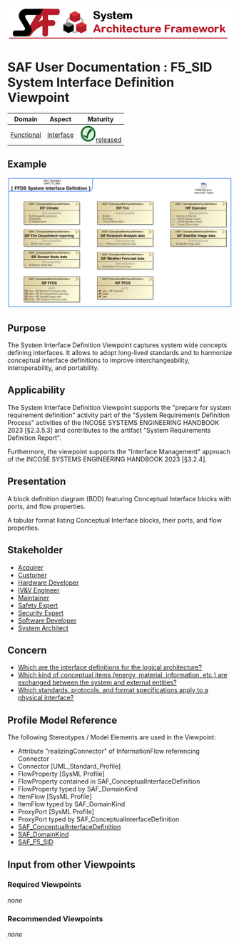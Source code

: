 ![System Architecture Framework](../diagrams/Banner_SAF.png)
# SAF User Documentation : **F5_SID** System Interface Definition Viewpoint
|**Domain**|**Aspect**|**Maturity**|
| --- | --- | --- |
|[Functional](../domains.md#Domain-Functional)|[Interface](../aspects.md#Aspect-Interface)|![Released](../diagrams/Symbol_confirmed.png )[released](../using-saf/maturity.md#released)|
## Example
![System-Interface-Definition-Viewpoint-primary-example.svg](../diagrams/vp-examples/System-Interface-Definition-Viewpoint-primary-example.svg)
## Purpose
The System Interface Definition Viewpoint captures system wide concepts defining interfaces. It allows to adopt long-lived standards and to harmonize conceptual interface definitions to improve interchangeability, interoperability, and portability.
## Applicability
The System Interface Definition Viewpoint supports the "prepare for system requirement definition" activity part of the "System Requirements Definition Process" activities of the INCOSE SYSTEMS ENGINEERING HANDBOOK 2023 [§2.3.5.3] and contributes to the artifact "System Requirements Definition Report".

Furthermore, the viewpoint supports the "Interface Management" approach of the INCOSE SYSTEMS ENGINEERING HANDBOOK 2023 [§3.2.4].
## Presentation
A block definition diagram (BDD) featuring Conceptual Interface blocks with ports, and flow properties.

A tabular format listing Conceptual Interface blocks, their ports, and flow properties.

## Stakeholder
* [Acquirer](../stakeholders.md#Acquirer)
* [Customer](../stakeholders.md#Customer)
* [Hardware Developer](../stakeholders.md#Hardware-Developer)
* [IV&V Engineer](../stakeholders.md#IV&V-Engineer)
* [Maintainer](../stakeholders.md#Maintainer)
* [Safety Expert](../stakeholders.md#Safety-Expert)
* [Security Expert](../stakeholders.md#Security-Expert)
* [Software Developer](../stakeholders.md#Software-Developer)
* [System Architect](../stakeholders.md#System-Architect)
## Concern
* [Which are the interface definitions for the logical architecture?](../concerns.md#_2021x_2_8710274_1698695260372_8568_48717)
* [Which kind of conceptual items (energy, material, information, etc.) are exchanged between the system and external entities?](../concerns.md#_2021x_2_8710274_1674576759154_22704_23559)
* [Which standards, protocols, and format specifications apply to a physical interface?](../concerns.md#_2021x_2_8710274_1674576758891_215548_23373)
## Profile Model Reference
The following Stereotypes / Model Elements are used in the Viewpoint:
* Attribute "realizingConnector" of InformationFlow referencing Connector
* Connector [UML_Standard_Profile]
* FlowProperty [SysML Profile]
* FlowProperty contained in SAF_ConceptualInterfaceDefinition
* FlowProperty typed by SAF_DomainKind
* ItemFlow [SysML Profile]
* ItemFlow typed by SAF_DomainKind
* ProxyPort [SysML Profile]
* ProxyPort typed by SAF_ConceptualInterfaceDefinition
* [SAF_ConceptualInterfaceDefinition](../stereotypes.md#SAF_ConceptualInterfaceDefinition)
* [SAF_DomainKind](../stereotypes.md#SAF_DomainKind)
* [SAF_F5_SID](../stereotypes.md#SAF_F5_SID)
## Input from other Viewpoints
### Required Viewpoints
*none*
### Recommended Viewpoints
*none*
